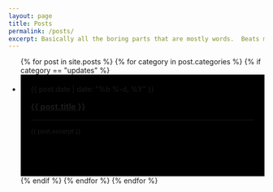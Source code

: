 ```yaml
---
layout: page
title: Posts
permalink: /posts/
excerpt: Basically all the boring parts that are mostly words.  Beats me why anyone would read these.
---
```


  <ul class="post-list">
    {% for post in site.posts %}
      {% for category in post.categories %}
        {% if category == "updates" %}
          <li>
            <div style="background:#000;height:200px">
              <div style="padding:20px">
                <span class="post-meta">{{ post.date | date: "%b %-d, %Y" }}</span>
                    <a class="post-link" href="{{ post.url | prepend: site.baseurl }}">
                      <p style="font-size:16px"><b>{{ post.title }}</b></p>
                    </a>
                <hr>
                <p style="font-size:12px;margin-top:10px">{{ post.excerpt }}</p>
              </div>
            </div>
          </li>
        {% endif %}
      {% endfor %}
    {% endfor %}
  </ul>